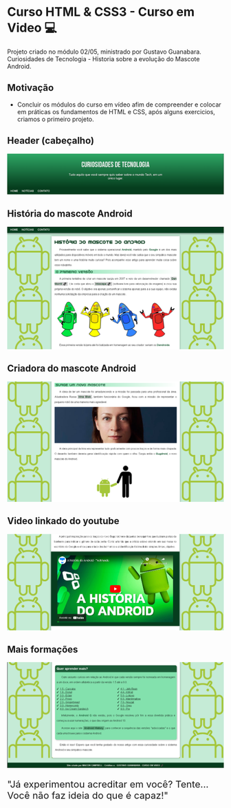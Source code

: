 # Curso HTML & CSS3 - Curso em Video 💻

  Projeto criado no módulo 02/05, ministrado por Gustavo Guanabara.
 Curiosidades de Tecnologia - Historia sobre a evolução do Mascote Android.

## Motivação

  - Concluir os módulos do curso em vídeo afim de compreender e colocar em práticas os fundamentos de HTML e CSS, após alguns exercicios, criamos o primeiro projeto.

  ## Header (cabeçalho)
  ![alt text](https://github.com/MaiconCampbell/HTML---CSS3/blob/main/assets/imagens/Tela1.png)
  
   ## História do mascote Android
  ![alt text](https://github.com/MaiconCampbell/HTML---CSS3/blob/main/assets/imagens/Tela2.png)

  ## Criadora do mascote Android
  ![alt text](https://github.com/MaiconCampbell/HTML---CSS3/blob/main/assets/imagens/Tela3.png)

  ## Video linkado do youtube
  ![alt text](https://github.com/MaiconCampbell/HTML---CSS3/blob/main/assets/imagens/Tela4.png)

  ## Mais formações
  ![alt text](https://github.com/MaiconCampbell/HTML---CSS3/blob/main/assets/imagens/Tela5.png)

<div>
  <p style='font-size: 22px'>
  "Já experimentou acreditar em você? Tente... Você não faz ideia do que é capaz!"
  </p>
<div>
